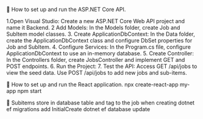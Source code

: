 	How to set up and run the ASP.NET Core API.

1.Open Visual Studio: Create a new ASP.NET Core Web API project and name it Backend.
2 Add Models:	In the Models folder, create Job and SubItem model classes.
3.	Create ApplicationDbContext: In the Data folder, create the ApplicationDbContext class and configure DbSet properties for Job and SubItem.
4.	Configure Services: In the Program.cs file, configure ApplicationDbContext to use an in-memory database.
5.	Create Controller: In the Controllers folder, create JobsController and implement GET and POST endpoints.
6.	Run the Project:
7.	Test the API: Access GET /api/jobs to view the seed data.
                  Use POST /api/jobs to add new jobs and sub-items.

	How to set up and run the React application.
npx create-react-app my-app  npm start

	Subitems store in database table and tag to the job when creating
dotnet ef migrations add InitialCreate
dotnet ef database update
